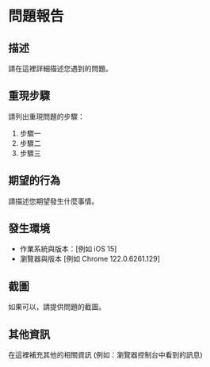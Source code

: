 # 問題報告

## 描述

請在這裡詳細描述您遇到的問題。

## 重現步驟

請列出重現問題的步驟：

1. 步驟一
2. 步驟二
3. 步驟三

## 期望的行為

請描述您期望發生什麼事情。

## 發生環境

- 作業系統與版本：[例如 iOS 15]
- 瀏覽器與版本 [例如 Chrome 122.0.6261.129]

## 截圖

如果可以，請提供問題的截圖。

## 其他資訊

在這裡補充其他的相關資訊 (例如：瀏覽器控制台中看到的訊息)

